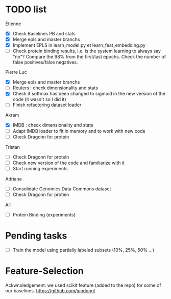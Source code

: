 # TODO list

Étienne
- [X] Check Baselines PB and stats
- [X] Merge epls and master branchs
- [X] Implement EPLS in learn_model.py et learn_feat_embedding.py
- [ ] Check protein binding results, i.e. is the system learning to always say "no"? Compare the 98% from the first/last epochs. Check the number of false positives/false negatives.

Pierre Luc
- [x] Merge epls and master branchs
- [ ] Reuters : check dimensionality and stats
- [x] Check if softmax has been changed to sigmoid in the new version of the code (it wasn't so I did it)
- [ ] Finish refactoring dataset loader

Akram
- [x] IMDB : check dimensionality and stats
- [ ] Adapt IMDB loader to fit in memory and to work with new code
- [ ] Check Dragonn for protein 

Tristan
- [ ] Check Dragonn for protein 
- [ ] Check new version of the code and familiarize with it
- [ ] Start running experiments

Adriana
- [ ] Consolidate Genomics Data Commons dataset
- [ ] Check Dragonn for protein 

All
- [ ] Protein Binding (experiments)

# Pending tasks
- [ ] Train the model using partially labeled subsets (10%, 25%, 50% ...)

# Feature-Selection
Ackwnoledgement: we used scikit feature (added to the repo) for some of our baselines.
https://github.com/jundongl
